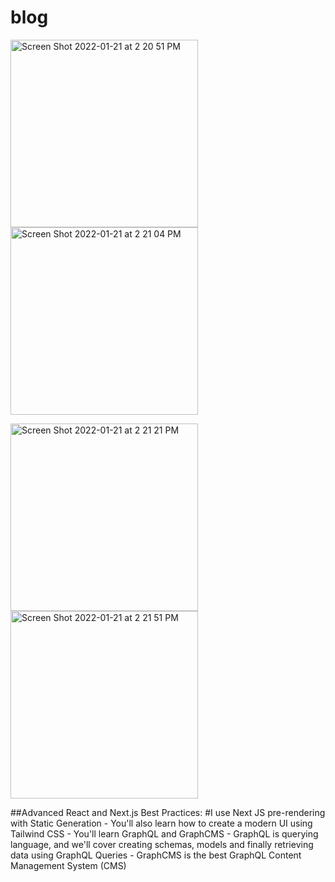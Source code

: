 # blog
<p float="right">
<img width="300" alt="Screen Shot 2022-01-21 at 2 20 51 PM" src="https://user-images.githubusercontent.com/87446059/150590998-ac8d008f-52b9-4a3a-9091-b9e5d8a28a77.png">
<img width="300" alt="Screen Shot 2022-01-21 at 2 21 04 PM" src="https://user-images.githubusercontent.com/87446059/150591001-2990f75a-bc63-4753-89fe-e9f6fef2efad.png">
</p>
<p float="right">
<img width="300" alt="Screen Shot 2022-01-21 at 2 21 21 PM" src="https://user-images.githubusercontent.com/87446059/150591005-d3b1a7c3-9951-4440-b072-e80fc04596fa.png">
<img width="300" alt="Screen Shot 2022-01-21 at 2 21 51 PM" src="https://user-images.githubusercontent.com/87446059/150591012-436eba06-8dd8-43b4-bbc6-67484a9ad046.png">
</p>

##Advanced React and Next.js Best Practices: 
    #I use Next JS pre-rendering with Static Generation
    - You'll also learn how to create a modern UI using Tailwind CSS
    - You'll learn GraphQL and GraphCMS
    - GraphQL is querying language, and we'll cover creating schemas, models and finally retrieving data using GraphQL Queries
    - GraphCMS is the best GraphQL Content Management System (CMS)
